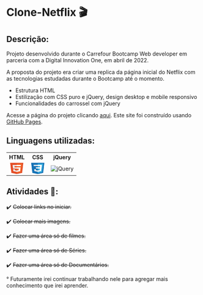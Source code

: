 # Clone-Netflix  🎬

<h2> Descrição: </h2>

Projeto desenvolvido durante o Carrefour Bootcamp Web developer em parceria com a Digital Innovation One, em abril de 2022.

A proposta do projeto era criar uma replica da página inicial do Netflix com as tecnologias estudadas durante o Bootcamp até o momento.

- Estrutura HTML
- Estilização com CSS puro e jQuery, design desktop e mobile responsivo
- Funcionalidades do carrossel com jQuery

Acesse a página do projeto clicando [aqui](https://leodkvt.github.io/Clone-Netflix/). Este site foi construído usando [GitHub Pages](https://pages.github.com/).

<h2> Linguagens utilizadas: </h2>

<table>
<tr>
  <th> HTML </th>
  <th> CSS </th>
  <th> jQuery</th>
</tr>
<tr>
  <td><img align="center" alt="HTML" height="30" width="40" src="https://raw.githubusercontent.com/devicons/devicon/master/icons/html5/html5-original.svg"></td>
  <td><img align="center" alt="CSS" height="30" width="40" src="https://raw.githubusercontent.com/devicons/devicon/master/icons/css3/css3-original.svg"></td>
  <td><img align="center" alt="jQuery" height="32" width="33" src="https://user-images.githubusercontent.com/100887684/164298405-4e76480d-b68c-4912-84f7-602f73f06945.jpg"></td>
</tr>
</table>

## Atividades :pencil::

:heavy_check_mark: ~~Colocar links no iniciar.~~

:heavy_check_mark: ~~Colocar mais imagens.~~

:heavy_check_mark: ~~Fazer uma área só de filmes.~~

:heavy_check_mark: ~~Fazer uma área só de Séries.~~

:heavy_check_mark: ~~Fazer uma área só de Documentários.~~

° Futuramente irei continuar trabalhando nele para agregar mais conhecimento que irei aprender.
